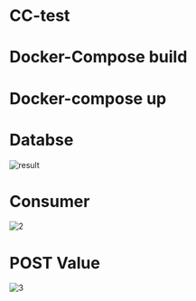 # CC-test

# Docker-Compose build

# Docker-compose up


# Databse



![result](https://user-images.githubusercontent.com/84755221/119507948-e0924a00-bda1-11eb-88d5-07c63606e576.png)



# Consumer



![2](https://user-images.githubusercontent.com/84755221/119508044-fb64be80-bda1-11eb-9f5a-43eeeff4d4ae.png)



# POST Value



![3](https://user-images.githubusercontent.com/84755221/119508085-03246300-bda2-11eb-8490-889a8714e0b1.png)
